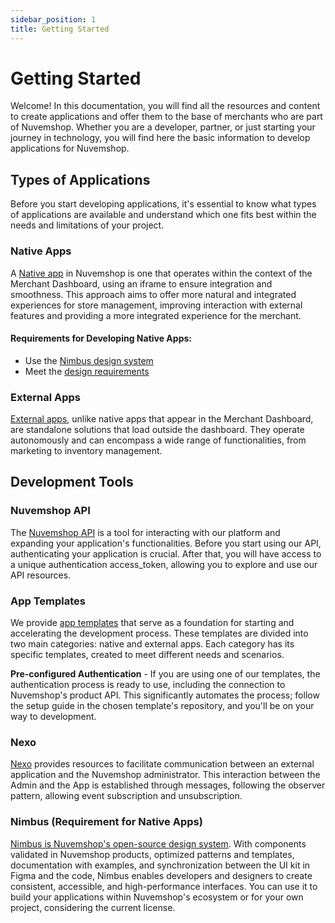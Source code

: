 ```yaml
---
sidebar_position: 1
title: Getting Started
---
```


# Getting Started

Welcome! In this documentation, you will find all the resources and content to create applications and offer them to the base of merchants who are part of Nuvemshop. Whether you are a developer, partner, or just starting your journey in technology, you will find here the basic information to develop applications for Nuvemshop.

## Types of Applications

Before you start developing applications, it's essential to know what types of applications are available and understand which one fits best within the needs and limitations of your project.

### Native Apps

A [Native app](./applications/native.md) in Nuvemshop is one that operates within the context of the Merchant Dashboard, using an iframe to ensure integration and smoothness. This approach aims to offer more natural and integrated experiences for store management, improving interaction with external features and providing a more integrated experience for the merchant.

#### Requirements for Developing Native Apps:

- Use the [Nimbus design system](./developer-tools/nimbus.md)
- Meet the [design requirements](./homologation/checklist.md)

### External Apps

[External apps](./applications/standalone.md), unlike native apps that appear in the Merchant Dashboard, are standalone solutions that load outside the dashboard. They operate autonomously and can encompass a wide range of functionalities, from marketing to inventory management.

## Development Tools

### Nuvemshop API

The [Nuvemshop API](./developer-tools/nuvemshop-api.md) is a tool for interacting with our platform and expanding your application's functionalities. Before you start using our API, authenticating your application is crucial. After that, you will have access to a unique authentication access_token, allowing you to explore and use our API resources.

### App Templates

We provide [app templates](./developer-tools/templates.md) that serve as a foundation for starting and accelerating the development process. These templates are divided into two main categories: native and external apps. Each category has its specific templates, created to meet different needs and scenarios.

**Pre-configured Authentication** - If you are using one of our templates, the authentication process is ready to use, including the connection to Nuvemshop's product API. This significantly automates the process; follow the setup guide in the chosen template's repository, and you'll be on your way to development.

### Nexo

[Nexo](./developer-tools/nimbus.md) provides resources to facilitate communication between an external application and the Nuvemshop administrator. This interaction between the Admin and the App is established through messages, following the observer pattern, allowing event subscription and unsubscription.

### Nimbus (Requirement for Native Apps)

[Nimbus is Nuvemshop's open-source design system](./developer-tools/nimbus.md). With components validated in Nuvemshop products, optimized patterns and templates, documentation with examples, and synchronization between the UI kit in Figma and the code, Nimbus enables developers and designers to create consistent, accessible, and high-performance interfaces. You can use it to build your applications within Nuvemshop's ecosystem or for your own project, considering the current license.
